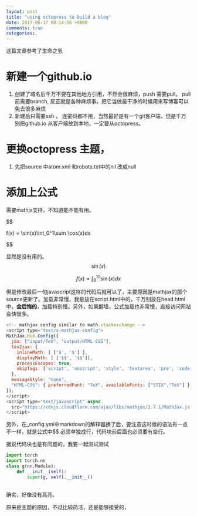 ```yaml
---
layout: post
title: "using octopress to build a blog"
date: 2017-06-17 00:14:56 +0800
comments: true
categories: 
---
```


这篇文章参考了生命之氢

[reference]: http://shengmingzhiqing.com/blog/octopress-lean-modification-1.html/ "生命之氢"
[reference]: http://shengmingzhiqing.com/blog/octopress-lean-modification-1.html/ " reference from here"

# 新建一个github.io

1. 创建了域名后千万不要在其他地方引用，不然会很麻烦，push 需要pull， pull 前需要branch, 反正就是各种麻烦事，把它当做最干净的时候用来写博客可以免去很多麻烦
2. 新建后只需要ssh ， 连密码都不用，当然最好是有一个git客户端，但是千万别把github.io 从客户端放到本地，一定要从octopress。



# 更换octopress 主题，

1. 先把source 中atom.xml 和robots.txt中的nil 改成null



# 添加上公式

需要mathjx支持，不知道能不能有用。



$$

f(x) = \sin(x)\int_0^1\sum \cos(x)dx

$$



显然是没有用的。$$\sin(x)$$

$$f(x) = \int^10_0\sin(x)dx$$

但是修改最后一句javascript这样的代码后就可以了，主要原因是mathjax的那个source更新了。加载非常慢，我是放在script.html中的，千万别放在head.html中，**会后悔的**，加载特别慢。另外，如果翻墙，公式加载也非常慢，直接访问网站会快很多。



~~~Javascript
<!-- mathjax config similar to math.stackexchange -->
<script type="text/x-mathjax-config">
MathJax.Hub.Config({
  jax: ["input/TeX", "output/HTML-CSS"],
  tex2jax: {
    inlineMath: [ ['$', '$'] ],
    displayMath: [ ['$$', '$$']],
    processEscapes: true,
    skipTags: ['script', 'noscript', 'style', 'textarea', 'pre', 'code']
  },
  messageStyle: "none",
  "HTML-CSS": { preferredFont: "TeX", availableFonts: ["STIX","TeX"] }
});
</script>
<script type="text/javascript" async
  src="https://cdnjs.cloudflare.com/ajax/libs/mathjax/2.7.1/MathJax.js?config=TeX-MML-AM_CHTML">
</script>
~~~



另外，在_config.yml中markdown的解释器换了后，要注意这时候的语法有一点不一样，就是公式中$$ 必须单独成行，代码块前后面也必须要有空行。

据说代码块也是有问题的，我要一起测试测试



~~~python
import torch
import torch.nn
class g(nn.Module):
    def __init__(self):
        super(g, self).__init__()
        
~~~



确实，好像没有高亮。

原来是主题的原因，不过比较简洁，还是能够接受的，